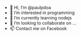 - 👋 Hi, I’m @paulpdoa
- 👀 I’m interested in programming
- 🌱 I’m currently learning nodejs
- 💞️ I’m looking to collaborate on ...
- 📫 Contact me on Facebook

<!---
paulpdoa/paulpdoa is a ✨ special ✨ repository because its `README.md` (this file) appears on your GitHub profile.
You can click the Preview link to take a look at your changes.
--->
